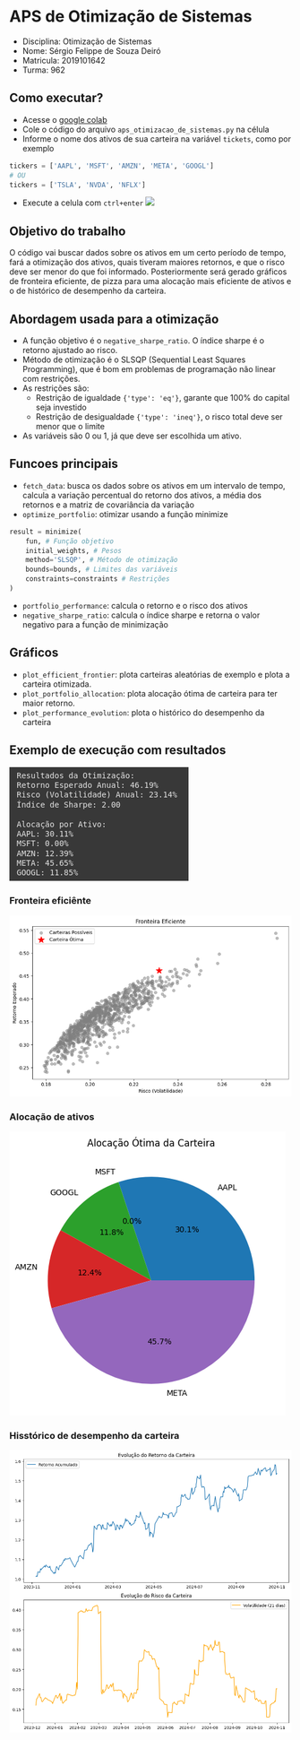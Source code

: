 # APS de Otimização de Sistemas

- Disciplina: Otimização de Sistemas
- Nome: Sérgio Felippe de Souza Deiró
- Matricula: 2019101642
- Turma: 962

## Como executar?

- Acesse o [google colab](https://colab.research.google.com/)
- Cole o código do arquivo `aps_otimizacao_de_sistemas.py` na célula
- Informe o nome dos ativos de sua carteira na variável `tickets`, como por exemplo
```py
tickers = ['AAPL', 'MSFT', 'AMZN', 'META', 'GOOGL']
# OU
tickers = ['TSLA', 'NVDA', 'NFLX']
```
- Execute a celula com `ctrl+enter`
![](./docs/execucao.gif)

## Objetivo do trabalho

O código vai buscar dados sobre os ativos em um certo período de tempo, fará a otimização dos ativos, quais tiveram maiores retornos, e que o risco deve ser menor do que foi informado. Posteriormente será gerado gráficos de fronteira eficiente, de pizza para uma alocação mais eficiente de ativos e o de histórico de desempenho da carteira.

## Abordagem usada para a otimização

- A função objetivo é o `negative_sharpe_ratio`. O índice sharpe é o retorno ajustado ao risco.
- Método de otimização é o SLSQP (Sequential Least Squares Programming), que é bom em problemas de programação não linear com restrições.
- As restrições são:
    - Restrição de igualdade `{'type': 'eq'}`, garante que 100% do capital seja investido
    - Restrição de desigualdade `{'type': 'ineq'}`, o risco total deve ser menor que o limite
- As variáveis são 0 ou 1, já que deve ser escolhida um ativo.

## Funcoes principais
- `fetch_data`: busca os dados sobre os ativos em um intervalo de tempo, calcula a variação percentual do retorno dos ativos, a média dos retornos e a matriz de covariância da variação
- `optimize_portfolio`: otimizar usando a função minimize
```py
result = minimize(
    fun, # Função objetivo
    initial_weights, # Pesos
    method='SLSQP', # Método de otimização
    bounds=bounds, # Limites das variáveis
    constraints=constraints # Restrições
)
```
- `portfolio_performance`: calcula o retorno e o risco dos ativos
- `negative_sharpe_ratio`: calcula o índice sharpe e retorna o valor negativo para a função de minimização

## Gráficos

- `plot_efficient_frontier`: plota carteiras aleatórias de exemplo e plota a carteira otimizada.
- `plot_portfolio_allocation`: plota alocação ótima de carteira para ter maior retorno.
- `plot_performance_evolution`: plota o histórico do desempenho da carteira

## Exemplo de execução com resultados

![](./docs/resultados.png)

### Fronteira eficiênte

![](./docs/plot1.png)

### Alocação de ativos

![](./docs/plot2.png)

### Hisstórico de desempenho da carteira

![](./docs/plot3.png)
